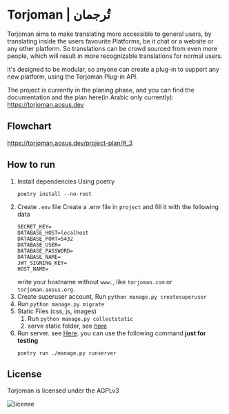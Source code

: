 # Torjoman | تُرجمان
Torjoman aims to make translating more accessible to general users, by translating inside the users favourite Platforms, be it chat or a website or any other platform.
So translations can be crowd sourced from even more people, which will result in more recognizable translations for normal users.

it's designed to be modular, so anyone can create a plug-in to support any new platform, using the Torjoman Plug-in API.

The project is currently in the planing phase, and you can find the documentation and the plan here(in Arabic only currently):
https://torjoman.aosus.dev

## Flowchart

https://torjoman.aosus.dev/project-plan/#_3

## How to run
1. Install dependencies Using poetry
      ```shell
      poetry install --no-root
      ```
2. Create `.env` file
   Create a .env file in `project` and fill it with the following data
   ```
   SECRET_KEY=
   DATABASE_HOST=localhost
   DATABASE_PORT=5432
   DATABASE_USER=
   DATABASE_PASSWORD=
   DATABASE_NAME=
   JWT_SIGNING_KEY=
   HOST_NAME=
   ```
   write your hostname without `www.`, like `torjoman.com` or `torjoman.aosus.org`.
3. Create superuser account, Run ```python manage.py createsuperuser```
4. Run ```python manage.py migrate```
5. Static Files (css, js, images)
      1. Run ```python manage.py collectstatic```
      2. serve static folder, see [here](https://docs.djangoproject.com/en/4.1/howto/static-files/deployment/)
6. Run server. see [Here](https://docs.djangoproject.com/en/4.1/howto/deployment/). you can use the following command **just for testing**
   ```shell
   poetry run ./manage.py runserver           
   ```




## License
Torjoman is licensed under the AGPLv3

![license](https://www.gnu.org/graphics/agplv3-with-text-162x68.png)
